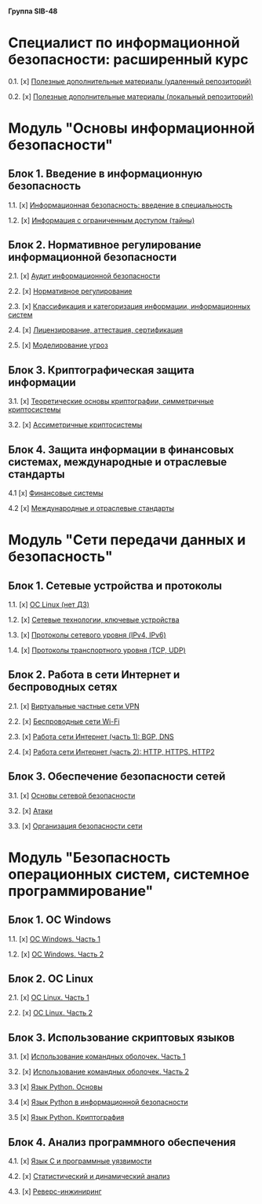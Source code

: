 #### Группа SIB-48
# Специалист по информационной безопасности: расширенный курс

0.1. [x] [Полезные дополнительные материалы (удаленный репозиторий)](https://github.com/Swordfish-Security/awesome-devsecops-russia/blob/master/README.md)

0.2. [x] [Полезные дополнительные материалы (локальный репозиторий)](addons.md)

# Модуль "Основы информационной безопасности"

## Блок 1. Введение в информационную безопасность

1.1. [x] [Информационная безопасность: введение в специальность](01_inf_security_basics/01_enter_inf_sec/1.1_inf_security/homework_1.1.md)

1.2. [x] [Информация с ограниченным доступом (тайны)](01_inf_security_basics/01_enter_inf_sec/1.2_inf_limit_access/homework_1.2.md)

## Блок 2. Нормативное регулирование информационной безопасности

2.1. [x] [Аудит информационной безопасности](01_inf_security_basics/02_reg_inf_sec/2.1_audit_inf_sec/homework_2.1.md)

2.2. [x] [Нормативное регулирование](01_inf_security_basics/02_reg_inf_sec/2.2_norm_reg_inf_sec/homework_2.2.md)

2.3. [x] [Классификация и категоризация информации, информационных систем](01_inf_security_basics/02_reg_inf_sec/2.3_classification_inf_sec/homework_2.3.md)

2.4. [x] [Лицензирование, аттестация, сертификация](01_inf_security_basics/02_reg_inf_sec/2.4_certification_inf_sec/homework_2.4.md)

2.5. [x] [Моделирование угроз](01_inf_security_basics/02_reg_inf_sec/2.5_threats/homework_2.5.md)

## Блок 3. Криптографическая защита информации

3.1. [x] [Теоретические основы криптографии, симметричные криптосистемы](01_inf_security_basics/03_crypto/3.1_crypto_symmetric/homework_3.1.md)

3.2. [x] [Ассиметричные криптосистемы](01_inf_security_basics/03_crypto/3.2_crypto_assymetric/homework_3.2.md)

## Блок 4. Защита информации в финансовых системах, международные и отраслевые стандарты

4.1 [x] [Финансовые системы](01_inf_security_basics/04_financical/04.1_fin_system/homework_4.1.md)

4.2 [x] [Международные и отраслевые стандарты](01_inf_security_basics/04_financical/04.2_standards/homework_4.2.md)

# Модуль "Сети передачи данных и безопасность"

## Блок 1. Сетевые устройства и протоколы

1.1. [x] [ОС Linux (нет ДЗ)](02_network_inf_security/01_lan_and_protocols/1.1_os_linux/readme.md)

1.2. [x] [Сетевые технологии, ключевые устройства](02_network_inf_security/01_lan_and_protocols/1.2_net_technology/homework_1.2.md)

1.3. [x] [Протоколы сетевого уровня (IPv4, IPv6)](02_network_inf_security/01_lan_and_protocols/1.3_net_protocols/homework_1.3.md)

1.4. [x] [Протоколы транспортного уровня (TCP, UDP)](02_network_inf_security/01_lan_and_protocols/1.4_tcp_dump/homework_1.4.md)

## Блок 2. Работа в сети Интернет и беспроводных сетях

2.1. [x] [Виртуальные частные сети VPN](02_network_inf_security/02_internet_wifi/2.1_vpn/homework_2.1.md)

2.2. [x] [Беспроводные сети Wi-Fi](02_network_inf_security/02_internet_wifi/2.2_wifi/homework_2.2.md)

2.3. [x] [Работа сети Интернет (часть 1): BGP, DNS](02_network_inf_security/02_internet_wifi/2.3_internet_1/homework_2.3.md)

2.4. [x] [Работа сети Интернет (часть 2): HTTP, HTTPS, HTTP2](02_network_inf_security/02_internet_wifi/2.4_internet_2/homework_2.4.md)

## Блок 3. Обеспечение безопасности сетей

3.1. [x] [Основы сетевой безопасности](02_network_inf_security/03_basic_net_security/3.1_net_sec/homework_3.1.md)

3.2. [x] [Атаки](02_network_inf_security/03_basic_net_security/3.2_attacks/homework_3.2.md)

3.3. [x] [Организация безопасности сети](02_network_inf_security/03_basic_net_security/3.3_safe_lan/homework_3.3.md)

# Модуль "Безопасность операционных систем, системное программирование"

## Блок 1. ОС Windows

1.1. [x] [ОС Windows. Часть 1](03_OS_security_system_programming/01_OS_Windows/1.1_os_win_part_1/homework_1.1.md)

1.2. [x] [ОС Windows. Часть 2](03_OS_security_system_programming/01_OS_Windows/1.2_os_win_part_2/homework_1.2.md)

## Блок 2. ОС Linux

2.1. [x] [ОС Linux. Часть 1](03_OS_security_system_programming/02_OS_Linux/2.1_os_linux_part_1/homework_2.1.md)

2.2. [x] [ОС Linux. Часть 2](03_OS_security_system_programming/02_OS_Linux/2.2_os_linux_part_2/homework_2.2.md)

## Блок 3. Использование скриптовых языков

3.1. [x] [Использование командных оболочек. Часть 1](03_OS_security_system_programming/03_shell/3.1_shell_part_1/homework_3.1.md)

3.2. [x] [Использование командных оболочек. Часть 2](03_OS_security_system_programming/03_shell/3.2_shell_part_2/homework_3.2.md)

3.3 [x] [Язык Python. Основы](03_OS_security_system_programming/03_shell/3.3_python_basic/homework_3.3.md)

3.4 [x] [Язык Python в информационной безопасности](03_OS_security_system_programming/03_shell/3.4_python_infsec/homework_3.4.md)

3.5 [x] [Язык Python. Криптография](03_OS_security_system_programming/03_shell/3.5_python_crypto/homework_3.5.md)

## Блок 4. Анализ программного обеспечения

4.1. [x] [Язык С и программные уязвимости](03_OS_security_system_programming/04_software_analysis/4.1_c_vulnerability/homework_4.1.md)

4.2. [x] [Статистический и динамический анализ](03_OS_security_system_programming/04_software_analysis/4.2_stat_dynamic_analysis/homework_4.2.md)

4.3. [x] [Реверс-инжиниринг](03_OS_security_system_programming/04_software_analysis/4.3_reverse_engineering/homework_4.3.md)
